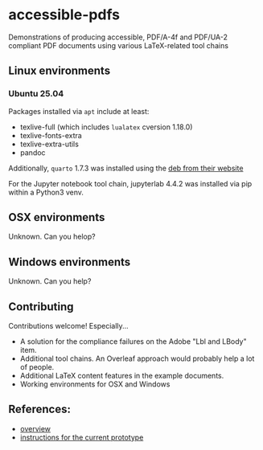 # accessible-pdfs

Demonstrations of producing accessible, PDF/A-4f and PDF/UA-2 compliant
PDF documents using various LaTeX-related tool chains


## Linux environments

### Ubuntu 25.04

Packages installed via `apt`  include at least:

* texlive-full (which includes `lualatex` cversion 1.18.0)
* texlive-fonts-extra
* texlive-extra-utils
* pandoc

Additionally, `quarto` 1.7.3 was installed using the [deb from their
website](https://quarto.org/docs/get-started/)

For the Jupyter notebook tool chain, jupyterlab 4.4.2 was installed via pip
within a Python3 venv.


## OSX environments

Unknown.  Can you helop?


## Windows environments

Unknown.  Can you help?


## Contributing

Contributions welcome!  Especially...

* A solution for the compliance failures on the Adobe "Lbl and LBody" item.
* Additional tool chains.  An Overleaf approach would probably help a lot of people.
* Additional LaTeX content features in the example documents.
* Working environments for OSX and Windows 


## References:

* [overview](https://github.com/latex3/tagging-project)
* [instructions for the current prototype](https://latex3.github.io/tagging-project/documentation/prototype-usage-instructions)

